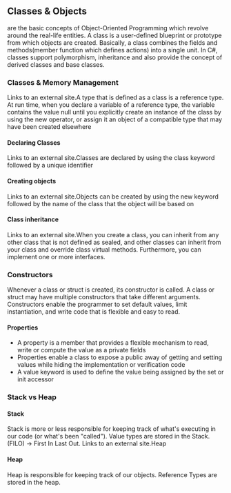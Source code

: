 ## Classes & Objects
are the basic concepts of Object-Oriented Programming which revolve around the real-life entities. A class is a user-defined blueprint or prototype from which objects are created. Basically, a class combines the fields and methods(member function which defines actions) into a single unit. In C#, classes support polymorphism, inheritance and also provide the concept of derived classes and base classes.

### Classes & Memory Management
Links to an external site.A type that is defined as a class is a reference type. At run time, when you declare a variable of a reference type, the variable contains the value null until you explicitly create an instance of the class by using the new operator, or assign it an object of a compatible type that may have been created elsewhere
#### Declaring Classes
Links to an external site.Classes are declared by using the class keyword followed by a unique identifier

#### Creating objects
Links to an external site.Objects can be created by using the new keyword followed by the name of the class that the object will be based on

#### Class inheritance
Links to an external site.When you create a class, you can inherit from any other class that is not defined as sealed, and other classes can inherit from your class and override class virtual methods. Furthermore, you can implement one or more interfaces.



### Constructors
Whenever a class or struct is created, its constructor is called. A class or struct may have multiple constructors that take different arguments. Constructors enable the programmer to set default values, limit instantiation, and write code that is flexible and easy to read.



#### Properties
- A property is a member that provides a flexible mechanism to read, write or compute the value as a private fields
- Properties enable a class to expose a public away of getting and setting values while hiding the implementation or verification code
- A value keyword is used to define the value being assigned by the set or init accessor

### Stack vs Heap

#### Stack
Stack is more or less responsible for keeping track of what's executing in our code (or what's been "called").
Value types are stored in the Stack.
(FILO) -> First In Last Out.
Links to an external site.Heap
#### Heap
Heap is responsible for keeping track of our objects.
Reference Types are stored in the heap.
